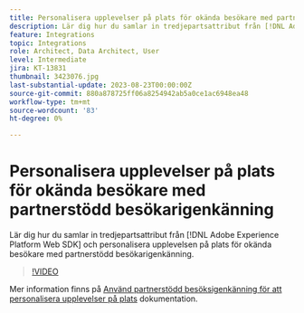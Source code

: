 ```yaml
---
title: Personalisera upplevelser på plats för okända besökare med partnerstödd besökarigenkänning
description: Lär dig hur du samlar in tredjepartsattribut från [!DNL Adobe Experience Platform Web SDK] och personalisera upplevelsen på plats för okända besökare med partnerstödd besökarigenkänning.
feature: Integrations
topic: Integrations
role: Architect, Data Architect, User
level: Intermediate
jira: KT-13831
thumbnail: 3423076.jpg
last-substantial-update: 2023-08-23T00:00:00Z
source-git-commit: 880a878725ff06a8254942ab5a0ce1ac6948ea48
workflow-type: tm+mt
source-wordcount: '83'
ht-degree: 0%

---
```


# Personalisera upplevelser på plats för okända besökare med partnerstödd besökarigenkänning

Lär dig hur du samlar in tredjepartsattribut från [!DNL Adobe Experience Platform Web SDK] och personalisera upplevelsen på plats för okända besökare med partnerstödd besökarigenkänning.

>[!VIDEO](https://video.tv.adobe.com/v/3423076/?quality=12&learn=on)

Mer information finns på [Använd partnerstödd besöksigenkänning för att personalisera upplevelser på plats](https://experienceleague.adobe.com/docs/experience-platform/rtcdp/use-cases/partner-data/onsite-personalization.html) dokumentation.
